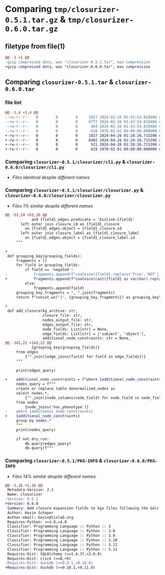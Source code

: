 # Comparing `tmp/closurizer-0.5.1.tar.gz` & `tmp/closurizer-0.6.0.tar.gz`

## filetype from file(1)

```diff
@@ -1 +1 @@
-gzip compressed data, was "closurizer-0.5.1.tar", max compression
+gzip compressed data, was "closurizer-0.6.0.tar", max compression
```

## Comparing `closurizer-0.5.1.tar` & `closurizer-0.6.0.tar`

### file list

```diff
@@ -1,4 +1,4 @@
--rw-r--r--   0        0        0     1827 2024-02-16 01:43:54.818404 closurizer-0.5.1/closurizer/cli.py
--rw-r--r--   0        0        0     6777 2024-02-16 01:43:54.818404 closurizer-0.5.1/closurizer/closurizer.py
--rw-r--r--   0        0        0      464 2024-02-16 01:43:54.818404 closurizer-0.5.1/pyproject.toml
--rw-r--r--   0        0        0      628 1970-01-01 00:00:00.000000 closurizer-0.5.1/PKG-INFO
+-rw-r--r--   0        0        0     1827 2024-04-26 01:28:26.715390 closurizer-0.6.0/closurizer/cli.py
+-rw-r--r--   0        0        0     6902 2024-04-26 01:28:26.715390 closurizer-0.6.0/closurizer/closurizer.py
+-rw-r--r--   0        0        0      521 2024-04-26 01:28:26.715390 closurizer-0.6.0/pyproject.toml
+-rw-r--r--   0        0        0      629 1970-01-01 00:00:00.000000 closurizer-0.6.0/PKG-INFO
```

### Comparing `closurizer-0.5.1/closurizer/cli.py` & `closurizer-0.6.0/closurizer/cli.py`

 * *Files identical despite different names*

### Comparing `closurizer-0.5.1/closurizer/closurizer.py` & `closurizer-0.6.0/closurizer/closurizer.py`

 * *Files 1% similar despite different names*

```diff
@@ -53,24 +53,26 @@
            and {field}_edges.predicate = 'biolink:{field}'
       left outer join closure_id as {field}_closure
         on {field}_edges.object = {field}_closure.id
       left outer join closure_label as {field}_closure_label
         on {field}_edges.object = {field}_closure_label.id
     """
 
+
 def grouping_key(grouping_fields):
     fragments = []
     for field in grouping_fields:
         if field == 'negated':
-            fragments.append(f"coalesce({field}.replace('True','NOT'), '')")
+            fragments.append(f"coalesce(cast({field} as varchar).replace('true','NOT'), '')")
         else:
             fragments.append(field)
     grouping_key_fragments = ", ".join(fragments)
     return f"concat_ws('|', {grouping_key_fragments}) as grouping_key"
 
+
 def add_closure(kg_archive: str,
                 closure_file: str,
                 nodes_output_file: str,
                 edges_output_file: str,
                 node_fields: List[str] = None,
                 edge_fields: List[str] = ['subject', 'object'],
                 additional_node_constraints: str = None,
@@ -141,21 +143,22 @@
            {grouping_key(grouping_fields)}  
     from edges
         {"".join([edge_joins(field) for field in edge_fields])}
     """
 
     print(edges_query)
 
+    additional_node_constraints = f"where {additional_node_constraints}" if additional_node_constraints else ""
     nodes_query = f"""        
     create or replace table denormalized_nodes as
     select nodes.*, 
         {"".join([node_columns(node_field) for node_field in node_fields])}
     from nodes
         {node_joins('has_phenotype')}
-    where {additional_node_constraints}
+    {additional_node_constraints}
     group by nodes.*
     """
     print(nodes_query)
 
     if not dry_run:
         db.query(edges_query)
         db.query(f"""
```

### Comparing `closurizer-0.5.1/PKG-INFO` & `closurizer-0.6.0/PKG-INFO`

 * *Files 14% similar despite different names*

```diff
@@ -1,16 +1,16 @@
 Metadata-Version: 2.1
 Name: closurizer
-Version: 0.5.1
+Version: 0.6.0
 Summary: Add closure expansion fields to kgx files following the Golr pattern
 Author: Kevin Schaper
 Author-email: kevin@tislab.org
 Requires-Python: >=3.8,<4.0
 Classifier: Programming Language :: Python :: 3
 Classifier: Programming Language :: Python :: 3.8
 Classifier: Programming Language :: Python :: 3.9
 Classifier: Programming Language :: Python :: 3.10
 Classifier: Programming Language :: Python :: 3.11
 Classifier: Programming Language :: Python :: 3.12
 Requires-Dist: SQLAlchemy (>=1.4.37,<2.0.0)
 Requires-Dist: click (>=8,<9)
-Requires-Dist: duckdb (>=0.9.1,<0.10.0)
+Requires-Dist: duckdb (>=0.10.2,<0.11.0)
```

